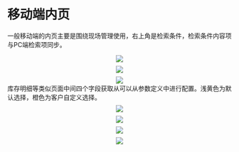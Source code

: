 # 移动端内页

一般移动端的内页主要是围绕现场管理使用，右上角是检索条件，检索条件内容项与PC端检索项同步。

<div align="center" style="margin-top: 8px;">
<img src="images/insidePage/image001.png" style="max-width: 100%">
</div>
<div align="center" style="margin-top: 8px;">
<img src="images/insidePage/image003.png" style="max-width: 100%">
</div>
<div align="center" style="margin-top: 8px;">
<img src="images/insidePage/image005.png" style="max-width: 100%">
</div>
库存明细等类似页面中间四个字段获取从可以从参数定义中进行配置。浅黄色为默认选择，橙色为客户自定义选择。

<div align="center" style="margin-top: 8px;">
<img src="images/insidePage/image007.png" style="max-width: 100%">
</div>
<div align="center" style="margin-top: 8px;">
<img src="images/insidePage/image009.png" style="max-width: 100%">
</div>
<div align="center" style="margin-top: 8px;">
<img src="images/insidePage/image011.png" style="max-width: 100%">
</div>
<div align="center" style="margin-top: 8px;">
<img src="images/insidePage/image013.png" style="max-width: 100%">
</div>